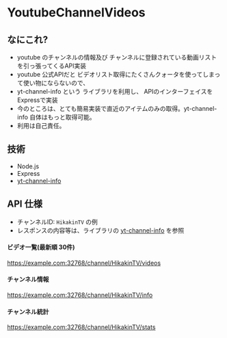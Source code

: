 # YoutubeChannelVideos

## なにこれ?
* youtube のチャンネルの情報及び チャンネルに登録されている動画リストを引っ張ってくるAPI実装
* youtube 公式APIだと ビデオリスト取得にたくさんクォータを使ってしまって使い物にならないので、
* yt-channel-info という ライブラリを利用し、 APIのインターフェイスを Expressで実装
* 今のところは、とても簡易実装で直近のアイテムのみの取得。yt-channel-info 自体はもっと取得可能。
* 利用は自己責任。

## 技術
* Node.js
* Express
* [yt-channel-info](https://github.com/FreeTubeApp/yt-channel-info)

## API 仕様

* チャンネルID: `HikakinTV` の例
* レスポンスの内容等は、ライブラリの [yt-channel-info](https://github.com/FreeTubeApp/yt-channel-info) を参照

#### ビデオ一覧(最新順 30件)
https://example.com:32768/channel/HikakinTV/videos

#### チャンネル情報
https://example.com:32768/channel/HikakinTV/info

#### チャンネル統計
https://example.com:32768/channel/HikakinTV/stats

